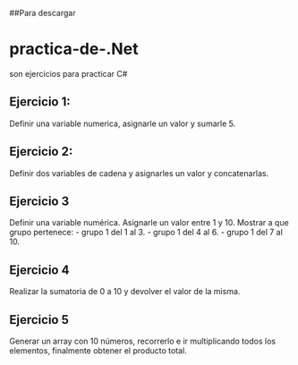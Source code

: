 ##Para descargar 

# practica-de-.Net
son ejercicios para practicar C#

## Ejercicio 1:
Definir una variable numerica, asignarle un valor y sumarle 5.
## Ejercicio 2:
Definir dos variables de cadena y asignarles un valor y concatenarlas.

## Ejercicio 3
Definir una variable numérica. Asignarle un valor entre 1 y 10.
Mostrar a que grupo pertenece:
    - grupo 1 del 1 al 3.
    - grupo 1 del 4 al 6.
    - grupo 1 del 7 al 10.

## Ejercicio 4
Realizar la sumatoria de 0 a 10 y devolver el valor de la misma.

## Ejercicio 5
Generar un array con 10 números, recorrerlo e ir multiplicando todos los elementos, finalmente obtener el producto total.